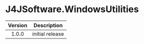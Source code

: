 # J4JSoftware.WindowsUtilities

|Version|Description|
|:-----:|-----------|
|1.0.0|initial release|
